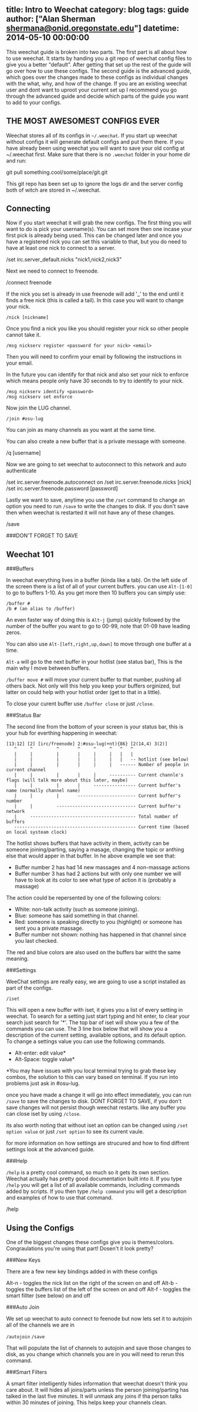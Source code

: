 title: Intro to Weechat
category: blog
tags: guide
author: ["Alan Sherman <shermana@onid.oregonstate.edu>"]
datetime: 2014-05-10 00:00:00
---

This weechat guide is broken into two parts. The first part is all about how to
use weechat. It starts by handing you a git repo of weechat config files to
give you a better "default". After getting that set up the rest of the guide will
go over how to use these configs. The second guide is the advanced guide, which
goes over the changes made to these configs as individual changes with the
what, why, and how of the change. If you are an existing weechat user and dont
want to uproot your current set up I recommend you go through the advanced guide
and decide which parts of the guide you want to add to your configs.


THE MOST AWESOMEST CONFIGS EVER
-------------------------------
Weechat stores all of its configs in `~/.weechat`. If you start up weechat without
configs it will generate default configs and put them there. If you have
already been using weechat you will want to save your old config at ~/.weechat
first. Make sure that there is no `.weechat` folder in your home dir and
run:

  git pull something.cool/some/place/git.git


This git repo has been set up to ignore the logs dir and the server config both
of witch are stored in ~/.weechat.

Connecting
----------

Now if you start weechat it will grab the new configs. The first thing you
will want to do is pick your username(s). You can set more then one incase your
first pick is already being used. This can be changed later and once you
have a registered nick you can set this variable to that, but you do need to have
at least one nick to connect to a server.

  /set irc.server_default.nicks "nick1,nick2,nick3"

Next we need to connect to freenode.

  /connect freenode

If the nick you set is already in use freenode will add '_' to the end until
it finds a free nick (this is called a tail). In this case you will want to
change your nick.

	/nick [nickname]

Once you find a nick you like you should register your nick so other people
cannot take it.

	/msg nickserv register <password for your nick> <email>

Then you will need to confirm your email by following the instructions in your
email.

In the future you can identify for that nick and also set your nick to enforce
which means people only have 30 seconds to try to identify to your nick.

	/msg nickserv identify <password>
	/msg nickserv set enforce

Now join the LUG channel.

	/join #osu-lug

You can join as many channels as you want at the same time.

You can also create a new buffer that is a private message with someone.

  /q [username]

Now we are going to set weechat to autoconnect to this network and auto authenticate

  /set irc.server.freenode.autoconnect on
  /set irc.server.freenode.nicks [nick]
  /set irc.server.freenode.password [password]

Lastly we want to save, anytime you use the `/set` command to change an option
you need to run `/save` to write the changes to disk. If you don't save then
when weechat is restarted it will not have any of these changes.

  /save

###DON'T FORGET TO SAVE

Weechat 101
-----------

###Buffers

In weechat everything lives in a buffer (kinda like a tab). On the left side of
the screen there is a list of all of your current buffers. you can use
`Alt-[1-0]` to go to buffers 1-10. As you get more then 10 buffers you can
simply use:

    /buffer #
    /b # (an alias to /buffer)

An even faster way of doing this is `Alt-j` (jump) quickly followed by the number of
the buffer you want to go to 00-99, note that 01-09 have leading zeros.

You can also use `Alt-[left,right,up,down]` to move through one buffer at a
time.

`Alt-a` will go to the next buffer in your hotlist (see status
bar), This is the main why I move between buffers.

`/buffer move #` will move your current buffer to that number, pushing all
others back. Not only will this help you keep your buffers orginized, but
latter on could help with your hotlist order (get to that in a little).

To close your curent buffer use `/buffer close` or just `/close`.

###Status Bar

The second line from the bottom of your screen is your status bar, this is your
hub for everthing happening in weechat:

    [13:12] [2] [irc/freenode] 2:#osu-lug(+nt){86} [2(14,4) 3(2)]
       ^     ^         ^       ^     ^     ^   ^   ^
       |     |         |       |     |     |   |   |
       |     |         |       |     |     |   |   -- hotlist (see below)
       |     |         |       |     |     |   ------ Number of people in current channel
       |     |         |       |     |     ---------- Current channle's flags (will talk more about this later, maybe)
       |     |         |       |     ---------------- Current buffer's name (normally channel name)
       |     |         |       ---------------------- Current buffer's number
       |     |         ------------------------------ Current buffer's network
       |     ---------------------------------------- Total number of buffers
       ---------------------------------------------- Current time (based on local systeam clock)

The hotlist shows buffers that have activity in them, activity can be
someone joining/parting, saying a masage, changing the topic or anthing else
that would apper in that buffer. In he above example we see that:

-   Buffer number 2 has had 14 new massages and 4 non-massage actions
-   Buffer number 3 has had 2 actions but with only one number we will have to
    look at its color to see what type of action it is (probably a massage)

The action could be repersented by one of the following colors:

-   White: non-talk activity (such as someone joining).
-   Blue: someone has said something in that channel.
-   Red: someone is speaking directly to you (highlight) or someone has sent you a private massage.
-   Buffer number not shown: nothing has happened in that channel since you last checked.

The red and blue colors are also used on the buffers bar witht the same meaning.

###Settings

WeeChat settings are really easy, we are going to use a script installed as part of the configs.

    /iset

This will open a new buffer with iset, it gives you a list of every setting in
weechat. To search for a setting just start typing and hit enter, to clear your
search just search for '*'. The top bar of iset will show you a few of the
commands you can use. The 3 line box below that will show you a description of
the current setting, available options, and its default option. To change a
settings value you can use the following commands.

-   Alt-enter: edit value*
-   Alt-Space: toggle value*

*You may have issues with you local terminal trying to grab these key combos,
the solution to this can vary based on terminal. If you run into problems
just ask in #osu-lug.

once you have made a change it will go into effect immediately, you can run
`/save` to save the changes to disk. DONT FORGET TO SAVE, if you don't save
changes will not persist though weechat restarts. like any buffer you can close
iset by using `/close`.

its also worth noting that without iset an option can be changed using `/set
option value` or just `/set option` to see its current vaule.

for more information on how settings are strucured and how to find diffrent
settings look at the advanced guide.


###Help

`/help` is a pretty cool command, so much so it gets its own section. Weechat
actually has pretty good documentation built into it. If you type `/help` you
will get a list of all available commands, including commands added by scripts.
If you then type `/help command` you will get a description and examples of how
to use that command.

  /help

Using the Configs
-----------------

One of the biggest changes these configs give you is themes/colors.
Congraulations you're using that part! Dosen't it look pretty?

###New Keys

There are a few new key bindings added in with these configs

  Alt-n - toggles the nick list on the right of the screen on and off
  Alt-b - toggles the buffers list of the left of the screen on and off
  Alt-f - toggles the smart fillter (see below) on and off

###Auto Join

We set up weechat to auto connect to feenode but now lets set it to autojoin
all of the channels we are in

`/autojoin`
`/save`

That will populate the list of channels to autojoin and save those changes to
disk, as you change which channels you are in you will need to rerun this
command.

###Smart Filters

A smart filter intelligently hides information that weechat doesn't think you care
about. It will hides all joins/parts unless the person joining/parting has talked
in the last five minutes. It will unmask any joins if tha person talks within
30 minutes of joining. This helps keep your channels clean.
